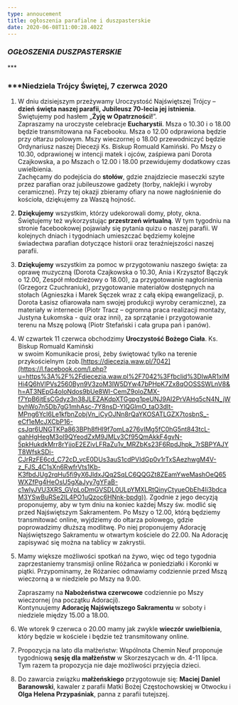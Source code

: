 ```yaml
---
type: annoucement
title: ogłoszenia parafialne i duszpasterskie
date: 2020-06-08T11:00:28.402Z
---
```

<!--StartFragment-->

***<h3 style="text-align;center;">OGŁOSZENIA DUSZPASTERSKIE</h3>***

***<h3 style="text-align;center;">***Niedziela Trójcy Świętej, 7 czerwca 2020</h3> 

1. W dniu dzisiejszym przeżywamy Uroczystość Najświętszej Trójcy – **dzień** **święta naszej parafii, Jubileusz 70-lecia jej istnienia**. Świętujemy pod hasłem „**Żyję w Opatrzności!**”. \
   Zapraszamy na uroczyste celebracje **Eucharystii**. Msza o 10.30 i o 18.00 będzie transmitowana na Facebooku. Msza o 12.00 odprawiona będzie przy ołtarzu polowym. Mszy wieczornej o 18.00 przewodniczyć będzie Ordynariusz naszej Diecezji Ks. Biskup Romuald Kamiński. Po Mszy o 10.30, odprawionej w intencji matek i ojców, zaśpiewa pani Dorota Czajkowska, a po Mszach o 12.00 i 18.00 przewidujemy dodatkowy czas uwielbienia. \
   Zachęcamy do podejścia do **stołów**, gdzie znajdziecie maseczki szyte przez parafian oraz jubileuszowe gadżety (torby, naklejki i wyroby ceramiczne). Przy tej okazji zbieramy ofiary na nowe nagłośnienie do kościoła, dziękujemy za Waszą hojność.
2. **Dziękujemy** wszystkim, którzy udekorowali domy, płoty, okna. \
   Świętujemy też wykorzystując **przestrzeń wirtualną**. W tym tygodniu na stronie facebookowej pojawiały się pytania quizu o naszej parafii. W kolejnych dniach i tygodniach umieszczać będziemy kolejne świadectwa parafian dotyczące historii oraz teraźniejszości naszej parafii.
3. **Dziękujemy** wszystkim za pomoc w przygotowaniu naszego święta: za oprawę muzyczną (Dorota Czajkowska o 10.30, Ania i Krzysztof Bączyk o 12.00, Zespół młodzieżowy o 18.00), za przygotowanie nagłośnienia (Grzegorz Czuchraniuk), przygotowanie materiałów dostępnych na stołach (Agnieszka i Marek Sęczek wraz z całą ekipą ewangelizacji, p. Dorota Łasisz ofiarowała nam swojej produkcji wyroby ceramiczne), za materiały w internecie (Piotr Tracz – ogromna praca realizacji montaży, Justyna Łukomska - quiz oraz inni), za sprzątanie i przygotowanie terenu na Mszę polową (Piotr Stefański i cała grupa pań i panów).
4. W czwartek 11 czerwca obchodzimy **Uroczystość Bożego Ciała**. Ks. Biskup Romuald Kamiński\
   w swoim Komunikacie prosi, żeby świętować tylko na terenie przykościelnym (zob.[https://diecezja.waw.pl/7042](https://l.facebook.com/l.php?u=https%3A%2F%2Fdiecezja.waw.pl%2F7042%3Ffbclid%3DIwAR1xIMHi4Q6hVlPVs2560Byn9V3zoM3lW5DYw47bPHpK7Zx8qOOSSSWLnV8&h=AT3NEpG4oIoNdos9bUe8WI-CemZ9oloZMX-f7YpB6itEsCGdyz3n38JLEZAKdpXTGgpg1peUNJ9AI2PrVAHq5cN4N_jWbyhWo7n5Db7gG1mhAsc-7Y8nsD-YlQGlmO_taO3dlt-MPng6YcI6Le1kfbnZobjVn_iCyOJNn8rQaYKOSATLGZX7tosbnS_-eCf1eMcJXCbP16-csJqr6UNGTKPa863BPh8fHI9f7omLa276vIMg5fC0hG5nt843tcL-gahHgHegM3oI9QYeodZxM9JMLv3Cf95QmAkkF4gvN-5pkHukdkMrr8rYjjoE2EZivLFRaZu1v_MRZbKs23F6RpdJhpk_7rSBPYAJYT8WfskSDi-CJrRzFE6cd_C72cD_vcE0DUs3auS1cdPVIdGp0v1rTxSAezhwgM4V-z_FJS_4C1sXn6RwfrVts1Kb-K3fbdJUg2rqHu5fi9yX6JldxJQq2SqLC6QQGZt8ZEamYweMashOeQ65WXZfPg4HeOsU5gXaJyy7gYFaB-c1wlyJVU3XRS_GVpLoDmGVSDL0ULpYMXLRtQinyCtyueObEh4li3bdcaM3YSwBuRSe2IL4PO1uQzoc6HNnk-bpdg)). Zgodnie z jego decyzją proponujemy, aby w tym dniu na koniec każdej Mszy św. modlić się przed Najświętszym Sakramentem. Po Mszy o 12.00, którą będziemy transmitować online, wyjdziemy do ołtarza polowego, gdzie poprowadzimy dłuższą modlitwę. Po niej proponujemy Adorację Najświętszego Sakramentu w otwartym kościele do 22.00. Na Adorację zapisywać się można na tablicy w zakrystii.
5. Mamy większe możliwości spotkań na żywo, więc od tego tygodnia zaprzestaniemy transmisji online Różańca w poniedziałki i Koronki w piątki. Przypominamy, że Różaniec odmawiamy codziennie przed Mszą wieczorną a w niedziele po Mszy na 9.00.

   Zapraszamy na **Nabożeństwa czerwcowe** codziennie po Mszy wieczornej (na początku Adoracji).\
   Kontynuujemy **Adorację Najświętszego Sakramentu** w soboty i niedziele między 15.00 a 18.00.
6. We wtorek 9 czerwca o 20.00 mamy jak zwykle **wieczór** **uwielbienia**, który będzie w kościele i będzie też transmitowany online. 
7. Propozycja na lato dla małżeństw: Wspólnota Chemin Neuf proponuje tygodniową **sesję dla małżeństw** w Skorzeszycach w dn. 4-11 lipca. Tym razem ta propozycja nie daje możliwości przyjęcia dzieci.
8. Do zawarcia związku **małżeńskiego** przygotowuje się: **Maciej Daniel Baranowski**, kawaler z parafii Matki Bożej Częstochowskiej w Otwocku i **Olga Helena Przypaśniak**, panna z parafii tutejszej.

<!--EndFragment-->